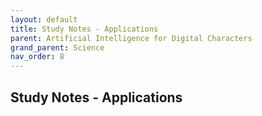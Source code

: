 ```yaml
---
layout: default
title: Study Notes - Applications
parent: Artificial Intelligence for Digital Characters
grand_parent: Science
nav_order: 8
---
```


## Study Notes - Applications

